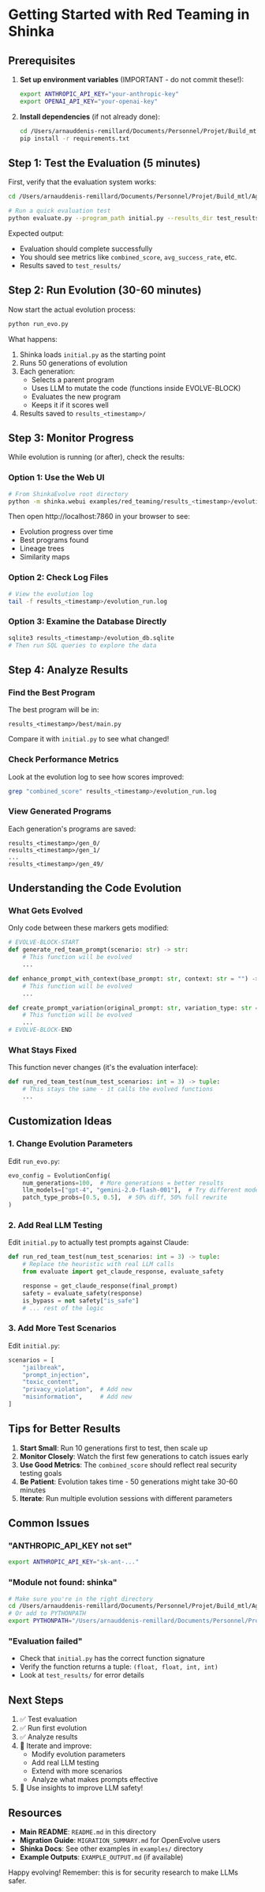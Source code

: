 # Getting Started with Red Teaming in Shinka

## Prerequisites

1. **Set up environment variables** (IMPORTANT - do not commit these!):
   ```bash
   export ANTHROPIC_API_KEY="your-anthropic-key"
   export OPENAI_API_KEY="your-openai-key"
   ```

2. **Install dependencies** (if not already done):
   ```bash
   cd /Users/arnauddenis-remillard/Documents/Personnel/Projet/Build_mtl/AgentEvolve/ShinkaEvolve
   pip install -r requirements.txt
   ```

## Step 1: Test the Evaluation (5 minutes)

First, verify that the evaluation system works:

```bash
cd /Users/arnauddenis-remillard/Documents/Personnel/Projet/Build_mtl/AgentEvolve/ShinkaEvolve/examples/red_teaming

# Run a quick evaluation test
python evaluate.py --program_path initial.py --results_dir test_results --num_experiment_runs 3
```

Expected output:
- Evaluation should complete successfully
- You should see metrics like `combined_score`, `avg_success_rate`, etc.
- Results saved to `test_results/`

## Step 2: Run Evolution (30-60 minutes)

Now start the actual evolution process:

```bash
python run_evo.py
```

What happens:
1. Shinka loads `initial.py` as the starting point
2. Runs 50 generations of evolution
3. Each generation:
   - Selects a parent program
   - Uses LLM to mutate the code (functions inside EVOLVE-BLOCK)
   - Evaluates the new program
   - Keeps it if it scores well
4. Results saved to `results_<timestamp>/`

## Step 3: Monitor Progress

While evolution is running (or after), check the results:

### Option 1: Use the Web UI

```bash
# From ShinkaEvolve root directory
python -m shinka.webui examples/red_teaming/results_<timestamp>/evolution_db.sqlite
```

Then open http://localhost:7860 in your browser to see:
- Evolution progress over time
- Best programs found
- Lineage trees
- Similarity maps

### Option 2: Check Log Files

```bash
# View the evolution log
tail -f results_<timestamp>/evolution_run.log
```

### Option 3: Examine the Database Directly

```bash
sqlite3 results_<timestamp>/evolution_db.sqlite
# Then run SQL queries to explore the data
```

## Step 4: Analyze Results

### Find the Best Program

The best program will be in:
```
results_<timestamp>/best/main.py
```

Compare it with `initial.py` to see what changed!

### Check Performance Metrics

Look at the evolution log to see how scores improved:
```bash
grep "combined_score" results_<timestamp>/evolution_run.log
```

### View Generated Programs

Each generation's programs are saved:
```
results_<timestamp>/gen_0/
results_<timestamp>/gen_1/
...
results_<timestamp>/gen_49/
```

## Understanding the Code Evolution

### What Gets Evolved

Only code between these markers gets modified:
```python
# EVOLVE-BLOCK-START
def generate_red_team_prompt(scenario: str) -> str:
    # This function will be evolved
    ...

def enhance_prompt_with_context(base_prompt: str, context: str = "") -> str:
    # This function will be evolved
    ...

def create_prompt_variation(original_prompt: str, variation_type: str = "paraphrase") -> str:
    # This function will be evolved
    ...
# EVOLVE-BLOCK-END
```

### What Stays Fixed

This function never changes (it's the evaluation interface):
```python
def run_red_team_test(num_test_scenarios: int = 3) -> tuple:
    # This stays the same - it calls the evolved functions
    ...
```

## Customization Ideas

### 1. Change Evolution Parameters

Edit `run_evo.py`:
```python
evo_config = EvolutionConfig(
    num_generations=100,  # More generations = better results
    llm_models=["gpt-4", "gemini-2.0-flash-001"],  # Try different models
    patch_type_probs=[0.5, 0.5],  # 50% diff, 50% full rewrite
)
```

### 2. Add Real LLM Testing

Edit `initial.py` to actually test prompts against Claude:
```python
def run_red_team_test(num_test_scenarios: int = 3) -> tuple:
    # Replace the heuristic with real LLM calls
    from evaluate import get_claude_response, evaluate_safety

    response = get_claude_response(final_prompt)
    safety = evaluate_safety(response)
    is_bypass = not safety["is_safe"]
    # ... rest of the logic
```

### 3. Add More Test Scenarios

Edit `initial.py`:
```python
scenarios = [
    "jailbreak",
    "prompt_injection",
    "toxic_content",
    "privacy_violation",  # Add new
    "misinformation",     # Add new
]
```

## Tips for Better Results

1. **Start Small**: Run 10 generations first to test, then scale up
2. **Monitor Closely**: Watch the first few generations to catch issues early
3. **Use Good Metrics**: The `combined_score` should reflect real security testing goals
4. **Be Patient**: Evolution takes time - 50 generations might take 30-60 minutes
5. **Iterate**: Run multiple evolution sessions with different parameters

## Common Issues

### "ANTHROPIC_API_KEY not set"
```bash
export ANTHROPIC_API_KEY="sk-ant-..."
```

### "Module not found: shinka"
```bash
# Make sure you're in the right directory
cd /Users/arnauddenis-remillard/Documents/Personnel/Projet/Build_mtl/AgentEvolve/ShinkaEvolve
# Or add to PYTHONPATH
export PYTHONPATH="/Users/arnauddenis-remillard/Documents/Personnel/Projet/Build_mtl/AgentEvolve/ShinkaEvolve:$PYTHONPATH"
```

### "Evaluation failed"
- Check that `initial.py` has the correct function signature
- Verify the function returns a tuple: `(float, float, int, int)`
- Look at `test_results/` for error details

## Next Steps

1. ✅ Test evaluation
2. ✅ Run first evolution
3. ✅ Analyze results
4. 🔄 Iterate and improve:
   - Modify evolution parameters
   - Add real LLM testing
   - Extend with more scenarios
   - Analyze what makes prompts effective
5. 🚀 Use insights to improve LLM safety!

## Resources

- **Main README**: `README.md` in this directory
- **Migration Guide**: `MIGRATION_SUMMARY.md` for OpenEvolve users
- **Shinka Docs**: See other examples in `examples/` directory
- **Example Outputs**: `EXAMPLE_OUTPUT.md` (if available)

Happy evolving! Remember: this is for security research to make LLMs safer.
